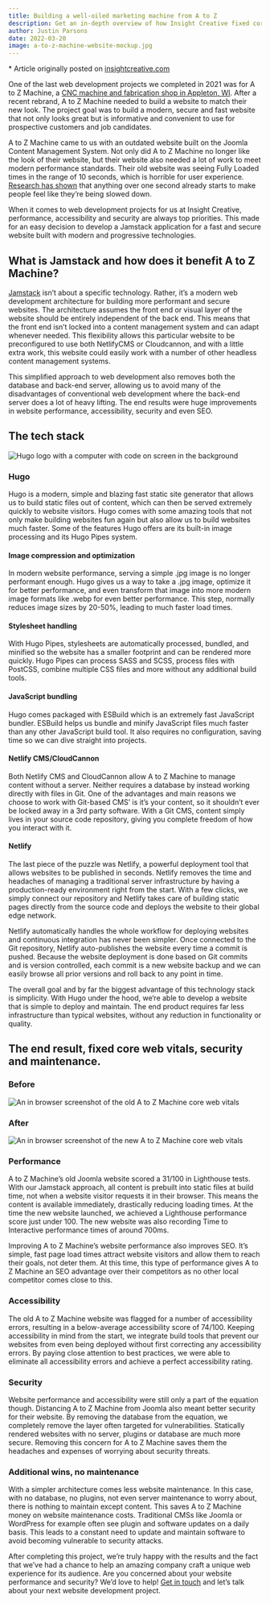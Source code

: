 ```yaml
---
title: Building a well-oiled marketing machine from A to Z
description: Get an in-depth overview of how Insight Creative fixed core web vitals while building a new Jamstack website for A to Z Machine.
author: Justin Parsons
date: 2022-03-20
image: a-to-z-machine-website-mockup.jpg
---
```


\* Article originally posted on <a href="https://insightcreative.com/blog/building-a-well-oiled-marketing-machine-for-a-to-z-machine/" target="_blank" rel="noreferrer">insightcreative.com</a>

One of the last web development projects we completed in 2021 was for A to Z Machine, a <a href="https://www.atozmachine.com/" target="_blank" rel="noopener noreferrer">CNC machine and fabrication shop in Appleton, WI</a>. After a recent rebrand, A to Z Machine needed to build a website to match their new look. The project goal was to build a modern, secure and fast website that not only looks great but is informative and convenient to use for prospective customers and job candidates.

A to Z Machine came to us with an outdated website built on the Joomla Content Management System. Not only did A to Z Machine no longer like the look of their website, but their website also needed a lot of work to meet modern performance standards. Their old website was seeing Fully Loaded times in the range of 10 seconds, which is horrible for user experience. <a href="https://www.nngroup.com/articles/response-times-3-important-limits/" target="_blank" rel="noopener noreferrer">Research has shown</a> that anything over one second already starts to make people feel like they’re being slowed down.

When it comes to web development projects for us at Insight Creative, performance, accessibility and security are always top priorities. This made for an easy decision to develop a Jamstack application for a fast and secure website built with modern and progressive technologies.

## What is Jamstack and how does it benefit A to Z Machine?

[Jamstack](/blog/lost-in-the-static/) isn’t about a specific technology. Rather, it’s a modern web development architecture for building more performant and secure websites. The architecture assumes the front end or visual layer of the website should be entirely independent of the back end. This means that the front end isn’t locked into a content management system and can adapt whenever needed. This flexibility allows this particular website to be preconfigured to use both NetlifyCMS or Cloudcannon, and with a little extra work, this website could easily work with a number of other headless content management systems.

This simplified approach to web development also removes both the database and back-end server, allowing us to avoid many of the disadvantages of conventional web development where the back-end server does a lot of heavy lifting. The end results were huge improvements in website performance, accessibility, security and even SEO.

## The tech stack

![Hugo logo with a computer with code on screen in the background](hugo-with-computer-background.jpg)

### Hugo

Hugo is a modern, simple and blazing fast static site generator that allows us to build static files out of content, which can then be served extremely quickly to website visitors. Hugo comes with some amazing tools that not only make building websites fun again but also allow us to build websites much faster. Some of the features Hugo offers are its built-in image processing and its Hugo Pipes system.

#### Image compression and optimization

In modern website performance, serving a simple .jpg image is no longer performant enough. Hugo gives us a way to take a .jpg image, optimize it for better performance, and even transform that image into more modern image formats like .webp for even better performance. This step, normally reduces image sizes by 20-50%, leading to much faster load times.

#### Stylesheet handling

With Hugo Pipes, stylesheets are automatically processed, bundled, and minified so the website has a smaller footprint and can be rendered more quickly. Hugo Pipes can process SASS and SCSS, process files with PostCSS, combine multiple CSS files and more without any additional build tools.

#### JavaScript bundling

Hugo comes packaged with ESBuild which is an extremely fast JavaScript bundler. ESBuild helps us bundle and minify JavaScript files much faster than any other JavaScript build tool. It also requires no configuration, saving time so we can dive straight into projects.

#### Netlify CMS/CloudCannon

Both Netlify CMS and CloudCannon allow A to Z Machine to manage content without a server. Neither requires a database by instead working directly with files in Git. One of the advantages and main reasons we choose to work with Git-based CMS’ is it’s your content, so it shouldn’t ever be locked away in a 3rd party software. With a Git CMS, content simply lives in your source code repository, giving you complete freedom of how you interact with it.

#### Netlify

The last piece of the puzzle was Netlify, a powerful deployment tool that allows websites to be published in seconds. Netlify removes the time and headaches of managing a traditional server infrastructure by having a production-ready environment right from the start. With a few clicks, we simply connect our repository and Netlify takes care of building static pages directly from the source code and deploys the website to their global edge network.

Netlify automatically handles the whole workflow for deploying websites and continuous integration has never been simpler. Once connected to the Git repository, Netlify auto-publishes the website every time a commit is pushed. Because the website deployment is done based on Git commits and is version controlled, each commit is a new website backup and we can easily browse all prior versions and roll back to any point in time.

The overall goal and by far the biggest advantage of this technology stack is simplicity. With Hugo under the hood, we‘re able to develop a website that is simple to deploy and maintain. The end product requires far less infrastructure than typical websites, without any reduction in functionality or quality.

## The end result, fixed core web vitals, security and maintenance.

### Before

![An in browser screenshot of the old A to Z Machine core web vitals](a-to-z-machine-old-core-web-vitals.jpg)

### After

![An in browser screenshot of the new A to Z Machine core web vitals](a-to-z-machine-new-core-web-vitals.jpg)

### Performance

A to Z Machine’s old Joomla website scored a 31/100 in Lighthouse tests. With our Jamstack approach, all content is prebuilt into static files at build time, not when a website visitor requests it in their browser. This means the content is available immediately, drastically reducing loading times. At the time the new website launched, we achieved a Lighthouse performance score just under 100. The new website was also recording Time to Interactive performance times of around 700ms.

Improving A to Z Machine’s website performance also improves SEO. It’s simple, fast page load times attract website visitors and allow them to reach their goals, not deter them. At this time, this type of performance gives A to Z Machine an SEO advantage over their competitors as no other local competitor comes close to this.

### Accessibility

The old A to Z Machine website was flagged for a number of accessibility errors, resulting in a below-average accessibility score of 74/100. Keeping accessibility in mind from the start, we integrate build tools that prevent our websites from even being deployed without first correcting any accessibility errors. By paying close attention to best practices, we were able to eliminate all accessibility errors and achieve a perfect accessibility rating.

### Security

Website performance and accessibility were still only a part of the equation though. Distancing A to Z Machine from Joomla also meant better security for their website. By removing the database from the equation, we completely remove the layer often targeted for vulnerabilities. Statically rendered websites with no server, plugins or database are much more secure. Removing this concern for A to Z Machine saves them the headaches and expenses of worrying about security threats.

### Additional wins, no maintenance

With a simpler architecture comes less website maintenance. In this case, with no database, no plugins, not even server maintenance to worry about, there is nothing to maintain except content. This saves A to Z Machine money on website maintenance costs. Traditional CMSs like Joomla or WordPress for example often see plugin and software updates on a daily basis. This leads to a constant need to update and maintain software to avoid becoming vulnerable to security attacks.

After completing this project, we’re truly happy with the results and the fact that we’ve had a chance to help an amazing company craft a unique web experience for its audience. Are you concerned about your website performance and security? We’d love to help! <a href="https://insightcreative.com/contact/" target="_blank" rel="noreferrer">Get in touch</a> and let’s talk about your next website development project.
